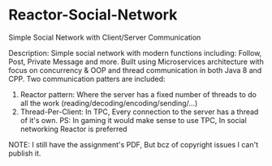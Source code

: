 # Reactor-Social-Network
Simple Social Network with Client/Server Communication  

Description: Simple social network with modern functions including: Follow, Post, Private Message and more. Built using Microservices architecture with focus on concurrency & OOP 
and thread communication in both Java 8 and CPP.  Two communication patters are included:  
1) Reactor pattern: Where the server has a fixed number of threads to do all the work (reading/decoding/encoding/sending/...)  
2) Thread-Per-Client: In TPC, Every connection to the server has a thread of it's own. PS: In gaming it would make sense to use TPC, In social networking Reactor is preferred

NOTE: I still have the assignment's PDF, But bcz of copyright issues I can't publish it.
